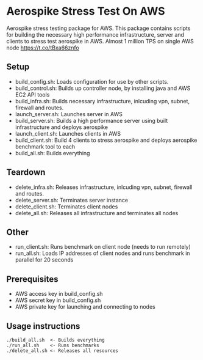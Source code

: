 Aerospike Stress Test On AWS
============================

Aerospike stress testing package for AWS.  This package contains scripts for building the necessary high performance infrastructure, server and clients to stress test aerospike in AWS. Almost 1 million TPS on single AWS node https://t.co/tBxa66znfo

Setup
-----

* build_config.sh:    Loads configuration for use by other scripts.
* build_control.sh:   Builds up controller node, by installing java and AWS EC2 API tools
* build_infra.sh:     Builds necessary infrastructure, inlcuding vpn, subnet, firewall and routes.
* launch_server.sh:   Launches server in AWS
* build_server.sh:    Builds a high performance server using built infrastructure and deploys aerospike
* launch_client.sh:   Launches clients in AWS
* build_client.sh:    Build 4 clients to stress aerospike and deploys aerospike benchmark tool to each
* build_all.sh:       Builds everything

Teardown
--------

* delete_infra.sh:    Releases infrastructure, inlcuding vpn, subnet, firewall and routes.
* delete_server.sh:   Terminates server instance
* delete_client.sh:   Terminates client nodes
* delete_all.sh:      Releases all infrastructure and terminates all nodes


Other
-----

* run_client.sh:      Runs benchmark on client node (needs to run remotely)
* run_all.sh:         Loads IP addresses of client nodes and runs benchmark in parallel for 20 seconds

Prerequisites
-------------

* AWS access key in build_config.sh
* AWS secret key in build_config.sh
* AWS private key for launching and connecting to nodes

Usage instructions
------------------

    ./build_all.sh  <- Builds everything
    ./run_all.sh    <- Runs benchmarks
    ./delete_all.sh <- Releases all resources

